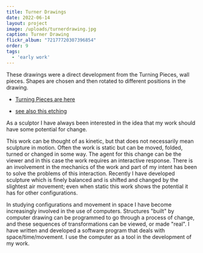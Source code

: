 ```yaml
---
title: Turner Drawings
date: 2022-06-14
layout: project
image: /uploads/turnerdrawing.jpg
caption: Turner Drawing
flickr_album: "72177720307396854"
order: 9
tags:
  - 'early work'
---
```

These drawings were a direct development from the Turning Pieces, wall pieces. Shapes are chosen and then rotated to different positions in the drawing.

- [Turning Pieces are here](https://www.chrisjennings.net/projects/turning_pieces/)

- [see also this etching](https://live.staticflickr.com/65535/52213804915_50f99284be_o.jpg)

As a sculptor I have always been interested in the idea that my work should have some potential for change.

This work can be thought of as kinetic, but that does not necessarily mean sculpture in motion. Often the work is static but can be moved, folded, turned or changed in some way. The agent for this change can be the viewer and in this case the work requires an interactive response. There is an involvement in the mechanics of the work and part of my intent has been to solve the problems of this interaction. Recently I have developed sculpture which is finely balanced and is shifted and changed by the slightest air movement; even when static this work shows the potential it has for other configurations.

In studying configurations and movement in space I have become increasingly involved in the use of computers. Structures "built" by computer drawing can be programmed to go through a process of change, and these sequences of transformations can be viewed, or made "real". I have written and developed a software program that deals with space/time/movement. I use the computer as a tool in the development of my work.
